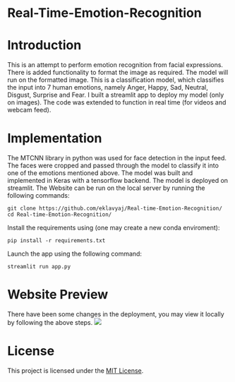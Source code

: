 # Real-Time-Emotion-Recognition

# Introduction
This is an attempt to perform emotion recognition from facial expressions. There is added functionality to format the image as required. The model will run on the formatted image. This is a classification model, which classifies the input into 7 human emotions, namely Anger, Happy, Sad, Neutral, Disgust, Surprise and Fear. 
I built a streamlit app to deploy my model (only on images). The code was extended to function in real time (for videos and webcam feed). 

# Implementation
The MTCNN library in python was used for face detection in the input feed. The faces were cropped and passed through the model to classify it into one of the emotions mentioned above. The model was built and implemented in Keras with a tensorflow backend. The model is deployed on streamlit. The Website can be run on the local server by running the following commands:

```
git clone https://github.com/eklavyaj/Real-time-Emotion-Recognition/
cd Real-time-Emotion-Recognition/
```
Install the requirements using (one may create a new conda enviroment):
```
pip install -r requirements.txt
```
Launch the app using the following command:
```
streamlit run app.py
```


# Website Preview
There have been some changes in the deployment, you may view it locally by following the above steps. 
![](assets/sample_output.png)


# License

This project is licensed under the [MIT License]("license). 
